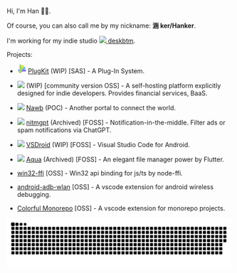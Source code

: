 Hi, I'm Han 👋😋.

Of course, you can also call me by my nickname: **涵 ker/Hanker**.

I'm working for my indie studio <a href="https://deskbtm.com" target="_blank">
<img width="20" src="https://user-images.githubusercontent.com/45007226/241109552-986f122e-6334-4752-a019-7b9de9b7cb2e.svg">
</a> [deskbtm](https://www.deskbtm.com/en).

Projects:

- <img width="20" src="https://github.com/deskbtm-plugkit/plugkit/raw/main/app/src-tauri/icons/Square310x310Logo.png"> [PlugKit](https://github.com/deskbtm-plugkit/PlugKit) (WIP) [SAS] - A Plug-In System.
- <a href="https://github.com/deskbtm-letscollab/letscollab" target="_blank"><img width="80" src="https://user-images.githubusercontent.com/45007226/220814748-96ec88ec-673d-4d38-abae-dce7d7c6695f.png"></a> (WIP) [community version OSS] - A self-hosting platform explicitly designed for indie developers. Provides financial services, BaaS.
- <img width="20" src="https://user-images.githubusercontent.com/45007226/241121818-1a738a56-f0c5-46bc-a05e-0c3ad56d2326.png"> [Nawb](https://github.com/NawbExplorer/Nawb) (POC) - Another portal to connect the world.

- <img width="20" src="https://user-images.githubusercontent.com/45007226/222353001-228d9d09-5984-4c35-8ff7-7783847c7df2.png"> [nitmgpt](https://github.com/deskbtm/nitmgpt) (Archived) [FOSS] - Notification-in-the-middle. Filter ads or spam notifications via ChatGPT.

- <img width="20" src="https://user-images.githubusercontent.com/45007226/241122184-aa87ecad-9b9f-4fa4-aaa2-5ade6de1c45b.png"> [VSDroid](https://github.com/nawbc/vs_droid) (WIP) [FOSS] - Visual Studio Code for Android.

- <img width="20" src="https://user-images.githubusercontent.com/45007226/241122007-38223bee-722d-4d26-abbd-5c031b795e86.svg"> [Aqua](https://github.com/deskbtm/aqua) (Archived) [FOSS] - An elegant file manager power by Flutter.

- [win32-ffi](https://github.com/deskbtm/win32-ffi) [OSS] - Win32 api binding for js/ts by node-ffi.

- [android-adb-wlan](https://marketplace.visualstudio.com/items?itemName=HanWang.android-adb-wlan) [OSS] - A vscode extension for android wireless debugging.

- [Colorful Monorepo](https://github.com/deskbtm/colorful-monorepo) [OSS] - A vscode extension for monorepo projects.

<div align="center">
  <img src="https://raw.githubusercontent.com/Nawbc/Nawbc/output/github-contribution-grid-snake.svg"/>
</div>
